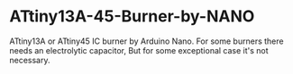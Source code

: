 # ATtiny13A-45-Burner-by-NANO
ATtiny13A or ATtiny45 IC burner by Arduino Nano.
For some burners there needs an electrolytic capacitor,
But for some exceptional case it's not necessary.
